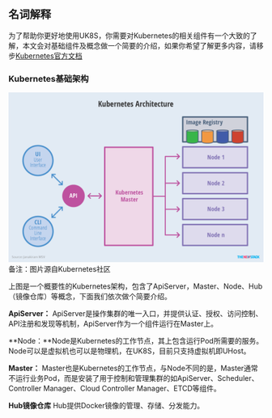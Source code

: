## 名词解释

为了帮助你更好地使用UK8S，你需要对Kubernetes的相关组件有一个大致的了解，本文会对基础组件及概念做一个简要的介绍，如果你希望了解更多内容，请移步[Kubernetes官方文档](https://kubernetes.io/docs/concepts/)

### Kubernetes基础架构

![](/images/introduction/kubernetes-whole-arch.png) 备注：图片源自Kubernetes社区

上图是一个概要性的Kubernetes架构，包含了ApiServer，Master、Node、Hub（镜像仓库）等概念，下面我们依次做个简要介绍。

**ApiServer：** ApiServer是操作集群的唯一入口，并提供认证、授权、访问控制、API注册和发现等机制，ApiServer作为一个组件运行在Master上。

**Node：**Node是Kubernetes的工作节点，其上包含运行Pod所需要的服务。Node可以是虚拟机也可以是物理机，在UK8S，目前只支持虚拟机即UHost。

**Master：**
Master也是Kubernetes的工作节点，与Node不同的是，Master通常不运行业务Pod，而是安装了用于控制和管理集群的如ApiServer、Scheduler、Controller
Manager、Cloud Controller Manager、ETCD等组件。

**Hub镜像仓库** Hub提供Docker镜像的管理、存储、分发能力。
